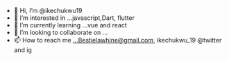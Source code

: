 - 👋 Hi, I’m @ikechukwu19
- 👀 I’m interested in ...javascript,Dart, flutter
- 🌱 I’m currently learning ...vue and react
- 💞️ I’m looking to collaborate on ...
- 📫 How to reach me ...Bestielawhine@gmail.com, ikechukwu_19 @twitter and ig

<!---
ikechukwu19/ikechukwu19 is a ✨ special ✨ repository because its `README.md` (this file) appears on your GitHub profile.
You can click the Preview link to take a look at your changes.
--->
